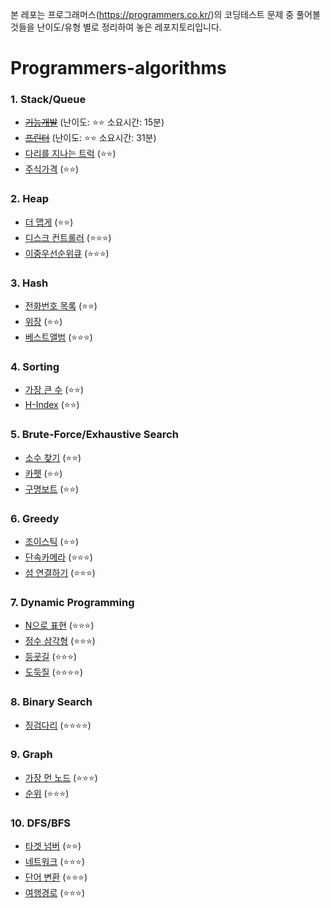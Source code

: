본 레포는 프로그래머스(https://programmers.co.kr/)의 코딩테스트 문제 중 풀어볼 것들을 난이도/유형 별로 정리하여 놓은 레포지토리입니다.


# Programmers-algorithms

### 1. Stack/Queue
- ~~[기능개발](https://programmers.co.kr/learn/courses/30/lessons/42586)~~ (난이도: ⭐⭐ 소요시간: 15분)
- ~~[프린터](https://programmers.co.kr/learn/courses/30/lessons/42587)~~ (난이도: ⭐⭐ 소요시간: 31분)
- [다리를 지나는 트럭](https://programmers.co.kr/learn/courses/30/lessons/42583) (⭐⭐)
- [주식가격](https://programmers.co.kr/learn/courses/30/lessons/42584) (⭐⭐)

### 2. Heap
- [더 맵게](https://programmers.co.kr/learn/courses/30/lessons/42626) (⭐⭐)
- [디스크 컨트롤러](https://programmers.co.kr/learn/courses/30/lessons/42627) (⭐⭐⭐)
- [이중우선순위큐](https://programmers.co.kr/learn/courses/30/lessons/42628) (⭐⭐⭐)

### 3. Hash
- [전화번호 목록](https://programmers.co.kr/learn/courses/30/lessons/42577) (⭐⭐)
- [위장](https://programmers.co.kr/learn/courses/30/lessons/42578) (⭐⭐)
- [베스트앨범](https://programmers.co.kr/learn/courses/30/lessons/42579) (⭐⭐⭐)

### 4. Sorting
- [가장 큰 수](https://programmers.co.kr/learn/courses/30/lessons/42746) (⭐⭐)
- [H-Index](https://programmers.co.kr/learn/courses/30/lessons/42747) (⭐⭐)

### 5. Brute-Force/Exhaustive Search
- [소수 찾기](https://programmers.co.kr/learn/courses/30/lessons/42839) (⭐⭐)
- [카펫](https://programmers.co.kr/learn/courses/30/lessons/42842) (⭐⭐)
- [구명보트](https://programmers.co.kr/learn/courses/30/lessons/42885) (⭐⭐)

### 6. Greedy
- [조이스틱](https://programmers.co.kr/learn/courses/30/lessons/42860) (⭐⭐)
- [단속카메라](https://programmers.co.kr/learn/courses/30/lessons/42884) (⭐⭐⭐)
- [섬 연결하기](https://programmers.co.kr/learn/courses/30/lessons/42861) (⭐⭐⭐)

### 7. Dynamic Programming
- [N으로 표현](https://programmers.co.kr/learn/courses/30/lessons/42895) (⭐⭐⭐)
- [정수 삼각형](https://programmers.co.kr/learn/courses/30/lessons/43105) (⭐⭐⭐)
- [등굣길](https://programmers.co.kr/learn/courses/30/lessons/42898) (⭐⭐⭐)
- [도둑질](https://programmers.co.kr/learn/courses/30/lessons/42897) (⭐⭐⭐⭐)
### 8. Binary Search
- [징검다리](https://programmers.co.kr/learn/courses/30/lessons/43236) (⭐⭐⭐⭐)

### 9. Graph
- [가장 먼 노드](https://programmers.co.kr/learn/courses/30/lessons/49189) (⭐⭐⭐)
- [순위](https://programmers.co.kr/learn/courses/30/lessons/49191) (⭐⭐⭐)

### 10. DFS/BFS
- [타겟 넘버](https://programmers.co.kr/learn/courses/30/lessons/43165) (⭐⭐)
- [네트워크](https://programmers.co.kr/learn/courses/30/lessons/43162) (⭐⭐⭐)
- [단어 변환](https://programmers.co.kr/learn/courses/30/lessons/43163) (⭐⭐⭐)
- [여행경로](https://programmers.co.kr/learn/courses/30/lessons/43164) (⭐⭐⭐)
